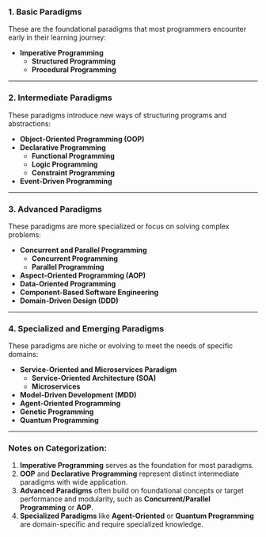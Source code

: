 ### **1. Basic Paradigms**
These are the foundational paradigms that most programmers encounter early in their learning journey:
- **Imperative Programming**
  - **Structured Programming**
  - **Procedural Programming**

---

### **2. Intermediate Paradigms**
These paradigms introduce new ways of structuring programs and abstractions:
- **Object-Oriented Programming (OOP)**
- **Declarative Programming**
  - **Functional Programming**
  - **Logic Programming**
  - **Constraint Programming**
- **Event-Driven Programming**

---

### **3. Advanced Paradigms**
These paradigms are more specialized or focus on solving complex problems:
- **Concurrent and Parallel Programming**
  - **Concurrent Programming**
  - **Parallel Programming**
- **Aspect-Oriented Programming (AOP)**
- **Data-Oriented Programming**
- **Component-Based Software Engineering**
- **Domain-Driven Design (DDD)**

---

### **4. Specialized and Emerging Paradigms**
These paradigms are niche or evolving to meet the needs of specific domains:
- **Service-Oriented and Microservices Paradigm**
  - **Service-Oriented Architecture (SOA)**
  - **Microservices**
- **Model-Driven Development (MDD)**
- **Agent-Oriented Programming**
- **Genetic Programming**
- **Quantum Programming**

---

### Notes on Categorization:
1. **Imperative Programming** serves as the foundation for most paradigms.
2. **OOP** and **Declarative Programming** represent distinct intermediate paradigms with wide application.
3. **Advanced Paradigms** often build on foundational concepts or target performance and modularity, such as **Concurrent/Parallel Programming** or **AOP**.
4. **Specialized Paradigms** like **Agent-Oriented** or **Quantum Programming** are domain-specific and require specialized knowledge. 

